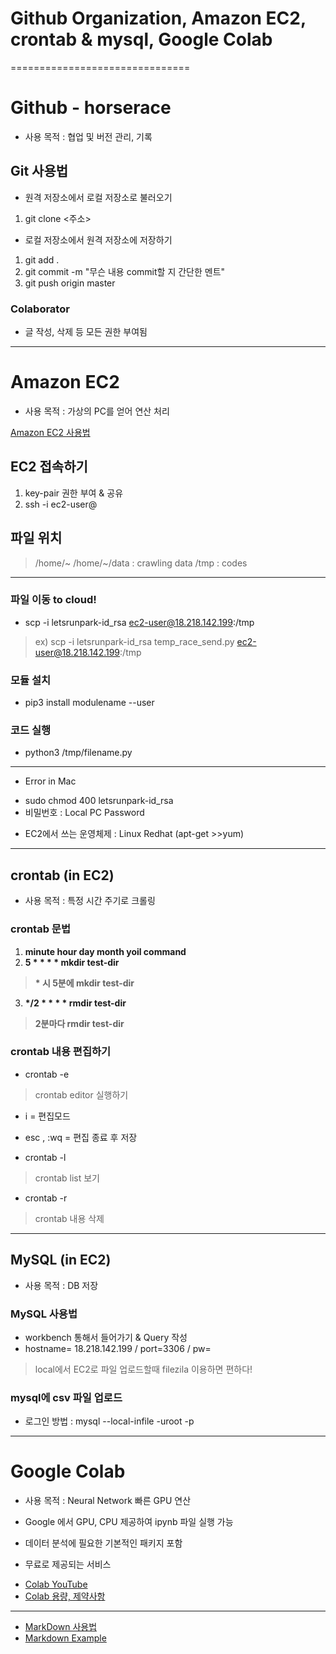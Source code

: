 # Github Organization, Amazon EC2, crontab & mysql, Google Colab
===============================
# Github - horserace
- 사용 목적 : 협업 및 버전 관리, 기록

## Git 사용법

- 원격 저장소에서 로컬 저장소로 불러오기
1. git clone <주소>

- 로컬 저장소에서 원격 저장소에 저장하기
1. git add .
2. git commit -m "무슨 내용 commit할 지 간단한 멘트"
3. git push origin master

### Colaborator
- 글 작성, 삭제 등 모든 권한 부여됨

-------------------------------

# Amazon EC2
- 사용 목적 : 가상의 PC를 얻어 연산 처리

[Amazon EC2 사용법](https://docs.aws.amazon.com/ec2/index.html?id=docs_gateway#lang/ko_kr)
## EC2 접속하기
1. key-pair 권한 부여 & 공유
2. ssh -i <key-pair> ec2-user@<my-ip>

## 파일 위치
> /home/~
> /home/~/data : crawling data
> /tmp : codes

-------------------------------
### 파일 이동 to cloud!
- scp -i letsrunpark-id_rsa <myfile> ec2-user@18.218.142.199:/tmp
> ex) scp -i letsrunpark-id_rsa temp_race_send.py ec2-user@18.218.142.199:/tmp

### 모듈 설치
- pip3 install modulename --user

### 코드 실행
- python3 /tmp/filename.py

-------------------------------
* Error in Mac
- sudo chmod 400 letsrunpark-id_rsa
- 비밀번호 : Local PC Password

* EC2에서 쓰는 운영체제 : Linux Redhat (apt-get >>yum)

-------------------------------

## crontab (in EC2)
- 사용 목적 : 특정 시간 주기로 크롤링

### crontab 문법

1. __minute hour day month yoil command__
2. __5 * * * * mkdir test-dir__
> __* 시 5분에 mkdir test-dir__

3. __*/2 * * * * rmdir test-dir__
> __2분마다 rmdir test-dir__

### crontab 내용 편집하기
- crontab -e
> crontab editor 실행하기

- i = 편집모드
- esc , :wq = 편집 종료 후 저장

- crontab -l
> crontab list 보기

- crontab -r
> crontab 내용 삭제

-------------------------------
## MySQL (in EC2)
- 사용 목적 : DB 저장

### MySQL 사용법
- workbench 통해서 들어가기 & Query 작성
- hostname= 18.218.142.199 / port=3306 / pw=

> local에서 EC2로 파일 업로드할때 filezila 이용하면 편하다!

### mysql에 csv 파일 업로드
- 로그인 방법 : mysql --local-infile -uroot -p

-------------------------------
# Google Colab
- 사용 목적 : Neural Network 빠른 GPU 연산

- Google 에서 GPU, CPU 제공하여 ipynb 파일 실행 가능
- 데이터 분석에 필요한 기본적인 패키지 포함
- 무료로 제공되는 서비스

* [Colab YouTube](https://www.youtube.com/watch?v=XRBXMohjQos&t=)
* [Colab 용량, 제약사항](https://colab.research.google.com/drive/151805XTDg--dgHb3-AXJCpnWaqRhop_2#scrollTo=gsqXZwauphVV)

-------------------------------
* [MarkDown 사용법](https://heropy.blog/2017/09/30/markdown/)
* [Markdown Example](https://gist.github.com/rt2zz/e0a1d6ab2682d2c47746950b84c0b6ee)
